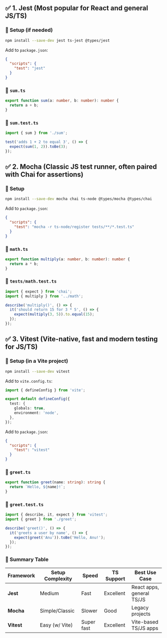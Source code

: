 

## ✅ 1. **Jest** (Most popular for React and general JS/TS)

### 🔧 Setup (if needed)

```bash
npm install --save-dev jest ts-jest @types/jest
```

Add to `package.json`:

```json
{
  "scripts": {
    "test": "jest"
  }
}
```

### 📄 `sum.ts`

```ts
export function sum(a: number, b: number): number {
  return a + b;
}
```

### 📄 `sum.test.ts`

```ts
import { sum } from './sum';

test('adds 1 + 2 to equal 3', () => {
  expect(sum(1, 2)).toBe(3);
});
```



## ✅ 2. **Mocha** (Classic JS test runner, often paired with Chai for assertions)

### 🔧 Setup

```bash
npm install --save-dev mocha chai ts-node @types/mocha @types/chai
```

Add to `package.json`:

```json
{
  "scripts": {
    "test": "mocha -r ts-node/register tests/**/*.test.ts"
  }
}
```

### 📄 `math.ts`

```ts
export function multiply(a: number, b: number): number {
  return a * b;
}
```

### 📄 `tests/math.test.ts`

```ts
import { expect } from 'chai';
import { multiply } from '../math';

describe('multiply()', () => {
  it('should return 15 for 3 * 5', () => {
    expect(multiply(3, 5)).to.equal(15);
  });
});
```



## ✅ 3. **Vitest** (Vite-native, fast and modern testing for JS/TS)

### 🔧 Setup (in a Vite project)

```bash
npm install --save-dev vitest
```

Add to `vite.config.ts`:

```ts
import { defineConfig } from 'vite';

export default defineConfig({
  test: {
    globals: true,
    environment: 'node',
  },
});
```

Add to `package.json`:

```json
{
  "scripts": {
    "test": "vitest"
  }
}
```

### 📄 `greet.ts`

```ts
export function greet(name: string): string {
  return `Hello, ${name}!`;
}
```

### 📄 `greet.test.ts`

```ts
import { describe, it, expect } from 'vitest';
import { greet } from './greet';

describe('greet()', () => {
  it('greets a user by name', () => {
    expect(greet('Anu')).toBe('Hello, Anu!');
  });
});
```



### 🔁 Summary Table

| Framework  | Setup Complexity | Speed      | TS Support | Best Use Case             |
| ---------- | ---------------- | ---------- | ---------- | ------------------------- |
| **Jest**   | Medium           | Fast       | Excellent  | React apps, general TS/JS |
| **Mocha**  | Simple/Classic   | Slower     | Good       | Legacy projects           |
| **Vitest** | Easy (w/ Vite)   | Super fast | Excellent  | Vite-based TS/JS apps     |

